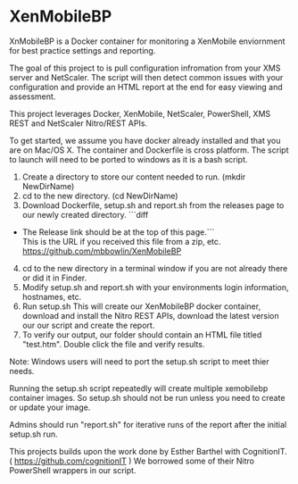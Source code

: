 # XenMobileBP
XnMobileBP is a Docker container for monitoring a XenMobile enviornment for best practice settings and reporting.  

The goal of this project to is pull configuration infromation from your XMS server and NetScaler.  The script will then detect common issues with your configuration and provide an HTML report at the end for easy viewing and assessment.  

This project leverages Docker, XenMobile, NetScaler, PowerShell, XMS REST and NetScaler Nitro/REST APIs.

To get started, we assume you have docker already installed and that you are on Mac/OS X.  The container and Dockerfile is cross platform.  The script to launch will need to be ported to windows as it is a bash script.

1. Create a directory to store our content needed to run.  (mkdir NewDirName)
2. cd to the new directory.  (cd NewDirName)
3. Download Dockerfile, setup.sh and report.sh from the releases page to our newly created directory.  ```diff
+ The Release link should be at the top of this page.```  
This is the URL if you received this file from a zip, etc.  https://github.com/mbbowlin/XenMobileBP
4. cd to the new directory in a terminal window if you are not already there or did it in Finder.
5. Modify setup.sh and report.sh with your environments login information, hostnames, etc.
6. Run setup.sh  This will create our XenMobileBP docker container, download and install the Nitro REST APIs, download the latest version our our script and create the report.
7. To verify our output, our folder should contain an HTML file titled "test.htm".  Double click the file and verify results.

Note:  Windows users will need to port the setup.sh script to meet thier needs.

Running the setup.sh script repeatedly will create multiple xemobilebp container images.  So setup.sh should not be run unless you need to create or update your image.

Admins should run "report.sh" for iterative runs of the report after the initial setup.sh run.

This projects builds upon the work done by Esther Barthel with CognitionIT.  ( https://github.com/cognitionIT ) We borrowed some of their Nitro PowerShell wrappers in our script.  

